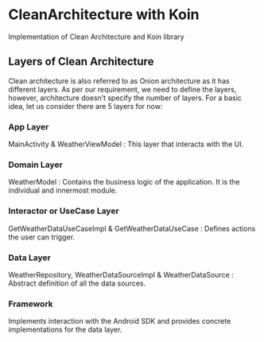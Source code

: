 # CleanArchitecture with Koin

Implementation of Clean Architecture and Koin library

## Layers of Clean Architecture

Clean architecture is also referred to as Onion architecture as it has different layers. As per our requirement, we need to define the layers, however, architecture doesn’t specify the number of layers.
For a basic idea, let us consider there are 5 layers for now:

### App Layer
MainActivity & WeatherViewModel : This layer that interacts with the UI.

### Domain Layer
WeatherModel : Contains the business logic of the application. It is the individual and innermost module.

### Interactor or UseCase Layer
GetWeatherDataUseCaseImpl & GetWeatherDataUseCase : Defines actions the user can trigger.

### Data Layer
WeatherRepository, WeatherDataSourceImpl & WeatherDataSource : Abstract definition of all the data sources.

### Framework
Implements interaction with the Android SDK and provides concrete implementations for the data layer.


